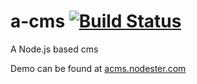 a-cms [![Build Status](https://secure.travis-ci.org/eivindee/a-cms.png)](http://travis-ci.org/eivindee/a-cms)
====
A Node.js based cms

Demo can be found at [acms.nodester.com](http://acms.nodester.com/ "a-cms demo")